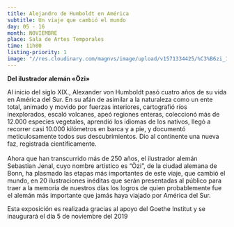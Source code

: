 ```yaml
---
title: Alejandro de Humboldt en América
subtitle: Un viaje que cambió el mundo
day: 05 - 16
month: NOVIEMBRE
place: Sala de Artes Temporales
time: 11h00
listing-priority: 1
image: "//res.cloudinary.com/magnvs/image/upload/v1571334425/%C3%B6zi_10_onlphq.jpg"
---
```

**Del ilustrador alemán &laquo;Özi&raquo;**

Al inicio del siglo XIX., Alexander von Humboldt pasó cuatro años de su vida en América del Sur. En su afán de asimilar a la naturaleza como un ente total, animado y movido por fuerzas interiores, cartografió ríos inexplorados, escaló volcanes, apeó regiones enteras, coleccionó más de 12.000 especies vegetales, aprendió los idiomas de los nativos, llegó a recorrer casi 10.000 kilómetros en barca y a pie, y documentó meticulosamente todos sus descubrimientos.  Dio al continente una nueva faz, registrada científicamente.<br /><br/>Ahora que han transcurrido más de 250 años, el ilustrador alemán Sebastian Jenal, cuyo nombre artístico es “Özi”, de la ciudad alemana de Bonn, ha plasmado las etapas más importantes de este viaje, que cambió el mundo, en  20 ilustraciones inéditas que serán presentadas al público para traer a la memoria de nuestros días los logros de quien probablemente fue el alemán más importante que jamás haya viajado por América del Sur.  

Esta exposición es realizada gracias al apoyo del Goethe Institut y se inaugurará el día 5 de noviembre del 2019
